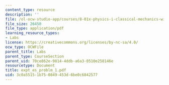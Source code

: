 ```yaml
---
content_type: resource
description: ''
file: /ol-ocw-studio-app/courses/8-01x-physics-i-classical-mechanics-with-an-experimental-focus-fall-2002/3c0a55151b750849453d6be0c6842577_expt_es_problm_1.pdf
file_size: 26450
file_type: application/pdf
learning_resource_types:
- Labs
license: https://creativecommons.org/licenses/by-nc-sa/4.0/
ocw_type: OCWFile
parent_title: Labs
parent_type: CourseSection
parent_uid: 70ce862e-9814-4ddb-a6a3-0510e258146e
resourcetype: Document
title: expt_es_problm_1.pdf
uid: 3c0a5515-1b75-0849-453d-6be0c6842577
---
```

